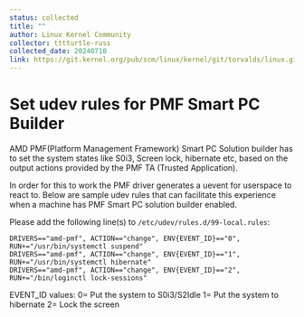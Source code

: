 ```yaml
---
status: collected
title: ""
author: Linux Kernel Community
collector: tttturtle-russ
collected_date: 20240718
link: https://git.kernel.org/pub/scm/linux/kernel/git/torvalds/linux.git/tree/Documentation/admin-guide/pmf.rst
---
```


# Set udev rules for PMF Smart PC Builder

AMD PMF(Platform Management Framework) Smart PC Solution builder has to
set the system states like S0i3, Screen lock, hibernate etc, based on
the output actions provided by the PMF TA (Trusted Application).

In order for this to work the PMF driver generates a uevent for
userspace to react to. Below are sample udev rules that can facilitate
this experience when a machine has PMF Smart PC solution builder
enabled.

Please add the following line(s) to `/etc/udev/rules.d/99-local.rules`:

    DRIVERS=="amd-pmf", ACTION=="change", ENV{EVENT_ID}=="0", RUN+="/usr/bin/systemctl suspend"
    DRIVERS=="amd-pmf", ACTION=="change", ENV{EVENT_ID}=="1", RUN+="/usr/bin/systemctl hibernate"
    DRIVERS=="amd-pmf", ACTION=="change", ENV{EVENT_ID}=="2", RUN+="/bin/loginctl lock-sessions"

EVENT_ID values: 0= Put the system to S0i3/S2Idle 1= Put the system to
hibernate 2= Lock the screen
